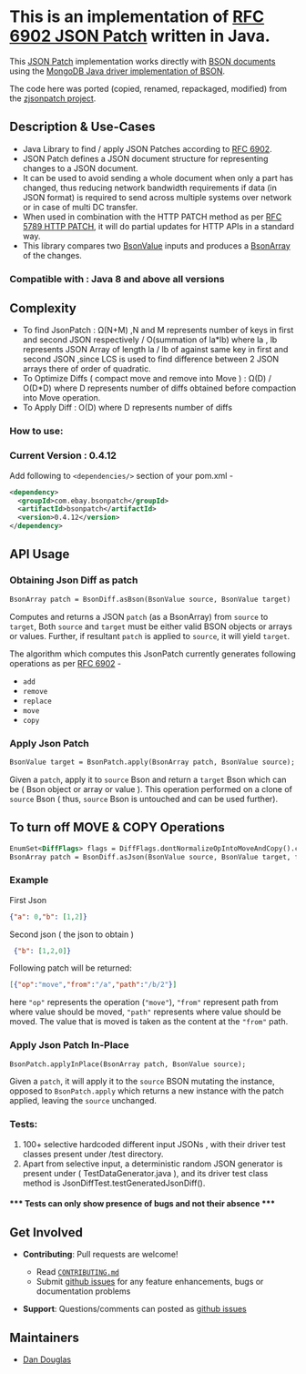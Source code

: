 # This is an implementation of  [RFC 6902 JSON Patch](https://datatracker.ietf.org/doc/html/rfc6902) written in Java.

This [JSON Patch](http://jsonpatch.com) implementation works directly with [BSON documents](http://bsonspec.org/) using the [MongoDB Java driver implementation of BSON](https://www.mongodb.com/json-and-bson). 

The code here was ported (copied, renamed, repackaged, modified) from the [zjsonpatch project](https://github.com/flipkart-incubator/zjsonpatch).

## Description & Use-Cases
- Java Library to find / apply JSON Patches according to [RFC 6902](https://datatracker.ietf.org/doc/html/rfc6902).
- JSON Patch defines a JSON document structure for representing changes to a JSON document.
- It can be used to avoid sending a whole document when only a part has changed, thus reducing network bandwidth requirements if data (in JSON format) is required to send across multiple systems over network or in case of multi DC transfer.
- When used in combination with the HTTP PATCH method as per [RFC 5789 HTTP PATCH](https://datatracker.ietf.org/doc/html/rfc5789), it will do partial updates for HTTP APIs in a standard  way.
- This library compares two [BsonValue](https://mongodb.github.io/mongo-java-driver/3.12/javadoc/org/bson/BsonValue.html) inputs and produces a [BsonArray](https://mongodb.github.io/mongo-java-driver/3.12/javadoc/org/bson/BsonArray.html) of the changes.


### Compatible with : Java 8 and above all versions

## Complexity
- To find JsonPatch : Ω(N+M) ,N and M represents number of keys in first and second JSON respectively / O(summation of la*lb) where la , lb represents JSON Array of length la / lb of against same key in first and second JSON ,since LCS is used to find difference between 2 JSON arrays there of order of quadratic.
- To Optimize Diffs ( compact move and remove into Move ) : Ω(D) / O(D*D) where D represents number of diffs obtained before compaction into Move operation.
- To Apply Diff : O(D) where D represents number of diffs

### How to use:

### Current Version : 0.4.12

Add following to `<dependencies/>` section of your pom.xml -

```xml
<dependency>
  <groupId>com.ebay.bsonpatch</groupId>
  <artifactId>bsonpatch</artifactId>
  <version>0.4.12</version>
</dependency>
```

## API Usage

### Obtaining Json Diff as patch
```xml
BsonArray patch = BsonDiff.asBson(BsonValue source, BsonValue target)
```
Computes and returns a JSON `patch` (as a BsonArray) from `source`  to `target`,
Both `source` and `target` must be either valid BSON objects or arrays or values. 
Further, if resultant `patch` is applied to `source`, it will yield `target`.

The algorithm which computes this JsonPatch currently generates following operations as per [RFC 6902](https://datatracker.ietf.org/doc/html/rfc6902#section-4) -  
 - `add`
 - `remove`
 - `replace`
 - `move`
 - `copy`
 
### Apply Json Patch
```xml
BsonValue target = BsonPatch.apply(BsonArray patch, BsonValue source);
```
Given a `patch`, apply it to `source` Bson and return a `target` Bson which can be ( Bson object or array or value ). This operation  performed on a clone of `source` Bson ( thus, `source` Bson is untouched and can be used further). 

 ## To turn off MOVE & COPY Operations
```xml
EnumSet<DiffFlags> flags = DiffFlags.dontNormalizeOpIntoMoveAndCopy().clone()
BsonArray patch = BsonDiff.asJson(BsonValue source, BsonValue target, flags)
```

### Example
First Json
```json
{"a": 0,"b": [1,2]}
```

Second json ( the json to obtain )
```json
 {"b": [1,2,0]}
```
Following patch will be returned:
```json
[{"op":"move","from":"/a","path":"/b/2"}]
```
here `"op"` represents the operation (`"move"`), `"from"` represent path from where value should be moved, `"path"` represents where value should be moved. The value that is moved is taken as the content at the `"from"` path.

### Apply Json Patch In-Place
```xml
BsonPatch.applyInPlace(BsonArray patch, BsonValue source);
```
Given a `patch`, it will apply it to the `source` BSON mutating the instance, opposed to `BsonPatch.apply` which returns 
a new instance with the patch applied, leaving the `source` unchanged.

### Tests:
1. 100+ selective hardcoded different input JSONs , with their driver test classes present under /test directory.
2. Apart from selective input, a deterministic random JSON generator is present under ( TestDataGenerator.java ),  and its driver test class method is JsonDiffTest.testGeneratedJsonDiff().

#### *** Tests can only show presence of bugs and not their absence ***

## Get Involved

* **Contributing**: Pull requests are welcome!
  * Read [`CONTRIBUTING.md`](CONTRIBUTING.md) 
  * Submit [github issues](https://github.com/eBay/bsonpatch/issues) for any feature enhancements, bugs or documentation problems
    
* **Support**: Questions/comments can posted as [github issues](https://github.com/eBay/bsonpatch/issues)

## Maintainers

* [Dan Douglas](https://github.com/dandoug) 

